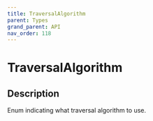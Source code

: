 ```yaml
---
title: TraversalAlgorithm
parent: Types
grand_parent: API
nav_order: 118
---
```


# TraversalAlgorithm

## Description

Enum indicating what traversal algorithm to use.
